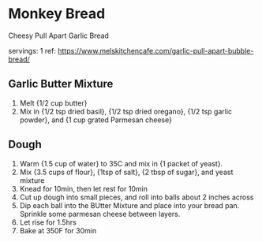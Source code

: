 # Monkey Bread
Cheesy Pull Apart Garlic Bread

servings: 1
ref: https://www.melskitchencafe.com/garlic-pull-apart-bubble-bread/


## Garlic Butter Mixture
1. Melt {1/2 cup butter}
1. Mix in {1/2 tsp dried basil}, {1/2 tsp dried oregano}, {1/2 tsp garlic powder}, and {1 cup grated Parmesan cheese}


## Dough

1. Warm {1.5 cup of water} to 35C and mix in {1 packet of yeast}.
1. Mix {3.5 cups of flour}, {1tsp of salt}, {2 tbsp of sugar}, and yeast mixture
1. Knead for 10min, then let rest for 10min
1. Cut up dough into small pieces, and roll into balls about 2 inches across
1. Dip each ball into the BUtter Mixture and place into your bread pan. Sprinkle some parmesan cheese between layers.
1. Let rise for 1.5hrs
1. Bake at 350F for 30min
